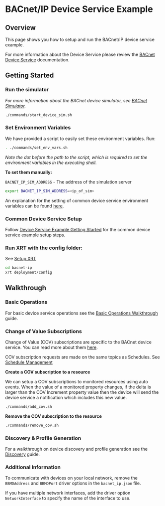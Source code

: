 # BACnet/IP Device Service Example

## Overview

This page shows you how to setup and run the BACnet/IP device service example.

For more information about the Device Service please review the [BACnet Device Service](https://docs.iotechsys.com/edge-xrt20/device-service-components/bacnet-device-service-component.html) documentation.

## Getting Started

### **Run the simulator**

*For more information about the BACnet device simulator, see [BACnet Simulator](https://docs.iotechsys.com/edge-xrt20/simulators/bacnet/overview.html).*

```bash
./commands/start_device_sim.sh
```

### **Set Environment Variables**

We have provided a script to easily set these environment variables. Run:
```bash
. ./commands/set_env_vars.sh
```
*Note the dot before the path to the script, which is required to set the environment variables in the executing shell.*

**To set them manually:**

`BACNET_IP_SIM_ADDRESS` - The address of the simulation server

```bash
export BACNET_IP_SIM_ADDRESS=<ip_of_sim>
```

An explanation for the setting of common device service environment variables can be found [here](../interactive-walkthrough/ds-getting-started-common.md#Device-service-configuration-setup).

### **Common Device Service Setup**
Follow [Device Service Example Getting Started](../interactive-walkthrough/ds-getting-started-common.md) for the common device service example setup steps.


### **Run XRT with the config folder:**

See [Setup XRT](../interactive-walkthrough/setup-xrt.md)

```bash
cd bacnet-ip
xrt deployment/config
```

## Walkthrough

### Basic Operations

For basic device service operations see the [Basic Operations Walkthrough](../interactive-walkthrough/basic-operations.md) guide.

### Change of Value Subscriptions

Change of Value (COV) subscriptions are specific to the BACnet device service. You can read more about them [here](https://docs.iotechsys.com/edge-xrt20/device-service-components/bacnet-device-service-component.html#bacnet-change-of-value).

COV subscription requests are made on the same topics as Schedules. See [Schedule Management](../interactive-walkthrough/basic-operations.md#Schedule-Management)

**Create a COV subscription to a resource**

We can setup a COV subscriptions to monitored resources using auto events. When the value of a monitored property changes, if the delta is larger than the COV Increment 
property value then the device will send the device service a notification which includes this new value.


```bash
./commands/add_cov.sh
```

**Remove the COV subscription to the resource**

```bash
./commands/remove_cov.sh
```

### Discovery & Profile Generation

For a walkthrough on device discovery and profile generation see the [Discovery](../interactive-walkthrough/discovery.md) guide.

### Additional Information

To communicate with devices on your local network, remove the `BBMDAddress` and `BBMDPort` driver options in the `bacnet_ip.json` file.

If you have multiple network interfaces, add the driver option `NetworkInterface` to specify the name of the interface to use.
